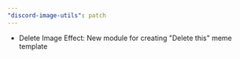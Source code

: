 ```yaml
---
"discord-image-utils": patch
---
```


- Delete Image Effect: New module for creating "Delete this" meme template
